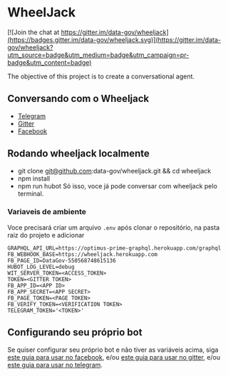 # WheelJack

[![Join the chat at https://gitter.im/data-gov/wheeljack](https://badges.gitter.im/data-gov/wheeljack.svg)](https://gitter.im/data-gov/wheeljack?utm_source=badge&utm_medium=badge&utm_campaign=pr-badge&utm_content=badge)

The objective of this project is to create a conversational agent.

## Conversando com o Wheeljack
- [Telegram](https://telegram.me/wheeljack_bot)
- [Gitter](https://gitter.im/data-gov/wheeljack)
- [Facebook](https://www.facebook.com/DataGov-550568748615136/)

## Rodando wheeljack localmente
- git clone git@github.com:data-gov/wheeljack.git && cd wheeljack
- npm install
- npm run hubot
Só isso, voce já pode conversar com wheeljack pelo terminal.

### Variaveis de ambiente
Voce precisará criar um arquivo `.env` após clonar o repositório, na pasta raiz do projeto e adicionar
```
GRAPHQL_API_URL=https://optimus-prime-graphql.herokuapp.com/graphql
FB_WEBHOOK_BASE=https://wheeljack.herokuapp.com
FB_PAGE_ID=DataGov-550568748615136
HUBOT_LOG_LEVEL=debug
WIT_SERVER_TOKEN=<ACCESS_TOKEN>
TOKEN=<GITTER TOKEN>
FB_APP_ID=<APP ID>
FB_APP_SECRET=<APP SECRET>
FB_PAGE_TOKEN=<PAGE TOKEN>
FB_VERIFY_TOKEN=<VERIFICATION TOKEN>
TELEGRAM_TOKEN='<TOKEN>'
```

## Configurando seu próprio bot
Se quiser configurar seu próprio bot e não tiver as variáveis acima, siga [este guia para usar no facebook](https://github.com/chen-ye/hubot-fb/blob/master/INSTALL.md), e/ou [este guia para usar no gitter](https://github.com/kcjpop/hubot-gitter), e/ou [este guia para usar no telegram](https://github.com/lukefx/hubot-telegram).
